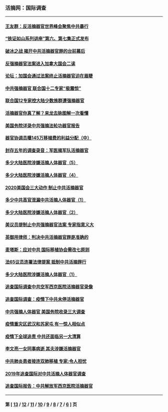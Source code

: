 ### 活摘网：国际调查
---
#### [王友群：反活摘器官世界峰会聚焦中共暴行](../../pages/nf5947/n13250738.md?10310430) 
#### [“铁证如山系列讲座”第六、第七集正式发布](../../pages/nf5947/n13106287.md?10310430) 
#### [破冰之战 揭开中共活摘器官罪的台前幕后](../../pages/nf5947/n13082457.md?10310430) 
#### [反强摘器官法案进入加拿大国会二读](../../pages/nf5947/n13033450.md?10310430) 
#### [论坛：加国会通过法案终止活摘器官迫在眉睫](../../pages/nf5947/n13029839.md?10310430) 
#### [中共强摘器官 联合国十二专家“极震惊”](../../pages/nf5947/n13024313.md?10310430) 
#### [联合国12专家控大陆少数族群遭强摘器官](../../pages/nf5947/n13023877.md?10310430) 
#### [活摘器官你真了解？来龙去脉图解一次看懂](../../pages/nf5947/n13013820.md?10310430) 
#### [美国务院详录中共强摘法轮功器官报告](../../pages/nf5947/n12944519.md?10310430) 
#### [器官协调员曝145万移植费的利益分配（中）](../../pages/nf5947/n12894547.md?10310430) 
#### [封存五年的调查录音：军医揭军队活摘器官](../../pages/nf5947/n12798692.md?10310430) 
#### [多少大陆医院涉嫌活摘人体器官（5）](../../pages/nf5947/n12768383.md?10310430) 
#### [多少大陆医院涉嫌活摘人体器官（4）](../../pages/nf5947/n12664434.md?10310430) 
#### [2020美国会三大动作 制止中共活摘器官](../../pages/nf5947/n12682004.md?10310430) 
#### [多少中共高官泄漏中共活摘人体器官（1）](../../pages/nf5947/n12671234.md?10310430) 
#### [多少大陆医院涉嫌活摘人体器官（2）](../../pages/nf5947/n12655589.md?10310430) 
#### [美议员提制止中共强摘器官法案 专家指意义大](../../pages/nf5947/n12630561.md?10310430) 
#### [英御用律师：判决中共活摘器官罪是准确的](../../pages/nf5947/n12580740.md?10310430) 
#### [麦塔斯：应对中共 国际移植协会需改七原则](../../pages/nf5947/n12514711.md?10310430) 
#### [法65议员连署法律提案 抵制中共活摘罪行](../../pages/nf5947/n12437047.md?10310430) 
#### [多少大陆医院涉嫌活摘人体器官（1）](../../pages/nf5947/n12414284.md?10310430) 
#### [追查国际调查中共空军西京医院活摘器官录像](../../pages/nf5947/n12348837.md?10310430) 
#### [追查国际调查：疫情下中共未停活摘器官](../../pages/nf5947/n12273415.md?10310430) 
#### [中共强摘人体器官 美国务院收录三大调查](../../pages/nf5947/n12181488.md?10310430) 
#### [疫情重灾区武汉和苏家屯 有一惊人相似点](../../pages/nf5947/n12150824.md?10310430) 
#### [疫情下全球追责 中共还面临另一大清算](../../pages/nf5947/n12070397.md?10310430) 
#### [李文亮一女同事病逝 其夫涉嫌活摘器官](../../pages/nf5947/n11957882.md?10310430) 
#### [中共肺炎患者接连双肺移植 专家:令人担忧](../../pages/nf5947/n11945516.md?10310430) 
#### [2019年追查国际对中共活摘人体器官调查](../../pages/nf5947/n11917733.md?10310430) 
#### [追查国际报告：中共解放军西京医院活摘器官](../../pages/nf5947/n11838359.md?10310430) 

---
#### 第 [ [13](./13.md?10310430) / [12](./12.md?10310430) / [11](./11.md?10310430) / [10](./10.md?10310430) / [9](./9.md?10310430) / [8](./8.md?10310430) / [7](./7.md?10310430) / [6](./6.md?10310430) ] 页
